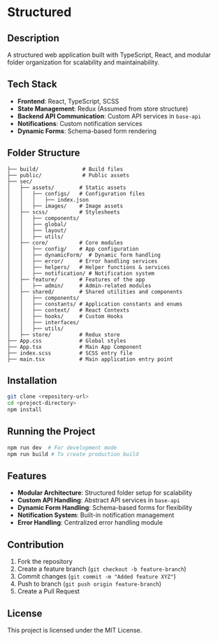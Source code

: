 # Structured

## Description
A structured web application built with TypeScript, React, and modular folder organization for scalability and maintainability.

## Tech Stack
- **Frontend**: React, TypeScript, SCSS
- **State Management**: Redux (Assumed from store structure)
- **Backend API Communication**: Custom API services in `base-api`
- **Notifications**: Custom notification services
- **Dynamic Forms**: Schema-based form rendering

## Folder Structure
```
├── build/              # Build files
├── public/             # Public assets
├── sec/
│   ├── assets/        # Static assets
│   │   ├── configs/   # Configuration files
│   │   │   ├── index.json
│   │   ├── images/    # Image assets
│   ├── scss/          # Stylesheets
│   │   ├── components/
│   │   ├── global/
│   │   ├── layout/
│   │   ├── utils/
│   ├── core/          # Core modules
│   │   ├── config/    # App configuration
│   │   ├── dynamicForm/  # Dynamic form handling
│   │   ├── error/     # Error handling services
│   │   ├── helpers/   # Helper functions & services
│   │   ├── notification/ # Notification system
│   ├── feature/       # Features of the app
│   │   ├── admin/     # Admin-related modules
│   ├── shared/        # Shared utilities and components
│   │   ├── components/
│   │   ├── constants/ # Application constants and enums
│   │   ├── context/   # React Contexts
│   │   ├── hooks/     # Custom Hooks
│   │   ├── interfaces/
│   │   ├── utils/
│   ├── store/         # Redux store
├── App.css            # Global styles
├── App.tsx            # Main App Component
├── index.scss         # SCSS entry file
├── main.tsx           # Main application entry point
```

## Installation
```sh
git clone <repository-url>
cd <project-directory>
npm install
```

## Running the Project
```sh
npm run dev  # For development mode
npm run build # To create production build
```

## Features
- **Modular Architecture**: Structured folder setup for scalability
- **Custom API Handling**: Abstract API services in `base-api`
- **Dynamic Form Handling**: Schema-based forms for flexibility
- **Notification System**: Built-in notification management
- **Error Handling**: Centralized error handling module

## Contribution
1. Fork the repository
2. Create a feature branch (`git checkout -b feature-branch`)
3. Commit changes (`git commit -m "Added feature XYZ"`)
4. Push to branch (`git push origin feature-branch`)
5. Create a Pull Request

## License
This project is licensed under the MIT License.

